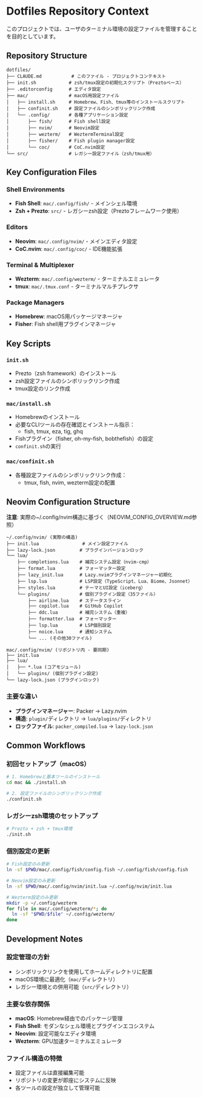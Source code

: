 # Dotfiles Repository Context

このプロジェクトでは、ユーザのターミナル環境の設定ファイルを管理することを目的としています。

## Repository Structure

```
dotfiles/
├── CLAUDE.md           # このファイル - プロジェクトコンテキスト
├── init.sh            # zsh/tmux設定の初期化スクリプト（Preztoベース）
├── .editorconfig      # エディタ設定
├── mac/               # macOS用設定ファイル
│   ├── install.sh     # Homebrew、Fish、tmux等のインストールスクリプト
│   ├── confinit.sh    # 設定ファイルのシンボリックリンク作成
│   └── .config/       # 各種アプリケーション設定
│       ├── fish/      # Fish shell設定
│       ├── nvim/      # Neovim設定
│       ├── wezterm/   # WeztermTerminal設定
│       ├── fisher/    # Fish plugin manager設定
│       └── coc/       # CoC.nvim設定
└── src/               # レガシー設定ファイル（zsh/tmux用）
```

## Key Configuration Files

### Shell Environments
- **Fish Shell**: `mac/.config/fish/` - メインシェル環境
- **Zsh + Prezto**: `src/` - レガシーzsh設定（Preztoフレームワーク使用）

### Editors
- **Neovim**: `mac/.config/nvim/` - メインエディタ設定
- **CoC.nvim**: `mac/.config/coc/` - IDE機能拡張

### Terminal & Multiplexer
- **Wezterm**: `mac/.config/wezterm/` - ターミナルエミュレータ
- **tmux**: `mac/.tmux.conf` - ターミナルマルチプレクサ

### Package Managers
- **Homebrew**: macOS用パッケージマネージャ
- **Fisher**: Fish shell用プラグインマネージャ

## Key Scripts

### `init.sh`
- Prezto（zsh framework）のインストール
- zsh設定ファイルのシンボリックリンク作成
- tmux設定のリンク作成

### `mac/install.sh`
- Homebrewのインストール
- 必要なCLIツールの存在確認とインストール指示：
  - fish, tmux, eza, tig, ghq
- Fishプラグイン（fisher, oh-my-fish, bobthefish）の設定
- `confinit.sh`の実行

### `mac/confinit.sh`
- 各種設定ファイルのシンボリックリンク作成：
  - tmux, fish, nvim, wezterm設定の配置

## Neovim Configuration Structure

**注意**: 実際の~/.config/nvim構造に基づく（NEOVIM_CONFIG_OVERVIEW.md参照）

```
~/.config/nvim/ (実際の構造)
├── init.lua                # メイン設定ファイル
├── lazy-lock.json         # プラグインバージョンロック
└── lua/
    ├── completions.lua    # 補完システム設定（nvim-cmp）
    ├── format.lua         # フォーマッター設定
    ├── lazy_init.lua      # Lazy.nvimプラグインマネージャー初期化
    ├── lsp.lua            # LSP設定（TypeScript、Lua、Biome、Jsonnet）
    ├── styles.lua         # テーマとUI設定（iceberg）
    └── plugins/           # 個別プラグイン設定（35ファイル）
        ├── airline.lua    # ステータスライン
        ├── copilot.lua    # GitHub Copilot
        ├── ddc.lua        # 補完システム（重複）
        ├── formatter.lua  # フォーマッター
        ├── lsp.lua        # LSP個別設定
        ├── noice.lua      # 通知システム
        └── ... (その他30ファイル)

mac/.config/nvim/ (リポジトリ内 - 要同期)
├── init.lua
├── lua/
│   ├── *.lua (コアモジュール)
│   └── plugins/ (個別プラグイン設定)
└── lazy-lock.json (プラグインロック)
```

### 主要な違い
- **プラグインマネージャー**: Packer → Lazy.nvim
- **構造**: `plugin/`ディレクトリ → `lua/plugins/`ディレクトリ
- **ロックファイル**: `packer_compiled.lua` → `lazy-lock.json`

## Common Workflows

### 初回セットアップ（macOS）
```bash
# 1. Homebrewと基本ツールのインストール
cd mac && ./install.sh

# 2. 設定ファイルのシンボリックリンク作成
./confinit.sh
```

### レガシーzsh環境のセットアップ
```bash
# Prezto + zsh + tmux環境
./init.sh
```

### 個別設定の更新
```bash
# Fish設定のみ更新
ln -sf $PWD/mac/.config/fish/config.fish ~/.config/fish/config.fish

# Neovim設定のみ更新
ln -sf $PWD/mac/.config/nvim/init.lua ~/.config/nvim/init.lua

# Wezterm設定のみ更新
mkdir -p ~/.config/wezterm
for file in mac/.config/wezterm/*; do
  ln -sf "$PWD/$file" ~/.config/wezterm/
done
```

## Development Notes

### 設定管理の方針
- シンボリックリンクを使用してホームディレクトリに配置
- macOS環境に最適化（`mac/`ディレクトリ）
- レガシー環境との併用可能（`src/`ディレクトリ）

### 主要な依存関係
- **macOS**: Homebrew経由でのパッケージ管理
- **Fish Shell**: モダンなシェル環境とプラグインエコシステム
- **Neovim**: 設定可能なエディタ環境
- **Wezterm**: GPU加速ターミナルエミュレータ

### ファイル構造の特徴
- 設定ファイルは直接編集可能
- リポジトリの変更が即座にシステムに反映
- 各ツールの設定が独立して管理可能

